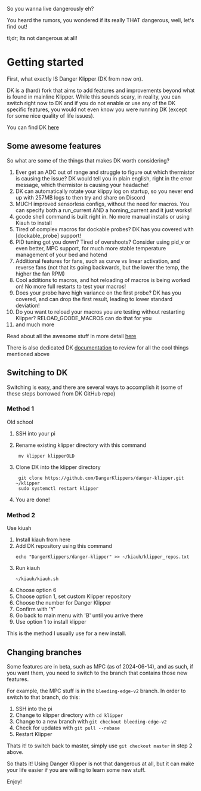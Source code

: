 So you wanna live dangerously eh?

You heard the rumors, you wondered if its really THAT dangerous, well, let's find out!

tl;dr; Its not dangerous at all!

# Getting started

First, what exactly IS Danger Klipper (DK from now on). 

DK is a (hard) fork that aims to add features and improvements beyond what is found in mainline Klipper. While this sounds scary, in reality, you can switch right now to DK and if you do not enable or use any of the DK specific features, you would not even know you were running DK (except for some nice quality of life issues).

You can find DK [here](https://github.com/DangerKlippers/danger-klipper)

## Some awesome features

So what are some of the things that makes DK worth considering?

1. Ever get an ADC out of range and struggle to figure out which thermistor is causing the issue? DK would tell you in plain english, right in the error message, which thermistor is causing your headache!
2. DK can automatically rotate your klippy log on startup, so you never end up with 257MB logs to then try and share on Discord
3. MUCH improved sensorless configs, without the need for macros. You can specify both a run_current AND a homing_current and it just works!
4. gcode shell command is built right in. No more manual installs or using Kiauh to install
5. Tired of complex macros for dockable probes? DK has you covered with [dockable_probe] support!
6. PID tuning got you down? Tired of overshoots? Consider using pid_v or even better, MPC support, for much more stable temperature management of your bed and hotend
7. Additional features for fans, such as curve vs linear activation, and reverse fans (not that its going backwards, but the lower the temp, the higher the fan RPM)
8. Cool additions to macros, and hot reloading of macros is being worked on! No more full restarts to test your macros!
9. Does your probe have high variance on the first probe? DK has you covered, and can drop the first result, leading to lower standard deviation!
10. Do you want to reload your macros you are testing without restarting Klipper? RELOAD_GCODE_MACROS can do that for you
11. and much more

Read about all the awesome stuff in more detail [here](https://dangerklipper.io/Danger_Features.html)

There is also dedicated DK [documentation](https://dangerklipper.io/) to review for all the cool things mentioned above

## Switching to DK

Switching is easy, and there are several ways to accomplish it (some of these steps borrowed from DK GitHub repo)

### Method 1

Old school

1. SSH into your pi
2. Rename existing klipper directory with this command
   
   ```
    mv klipper klipperOLD
   ```
   
3. Clone DK into the klipper directory

   ```
    git clone https://github.com/DangerKlippers/danger-klipper.git ~/klipper
    sudo systemctl restart klipper
   ```
   
4. You are done!

### Method 2

Use kiuah

1. Install kiauh from here
2. Add DK repository using this command
   ```
   echo "DangerKlippers/danger-klipper" >> ~/kiauh/klipper_repos.txt   
   ```
3. Run kiauh
   ```
   ~/kiauh/kiauh.sh
   ```
4. Choose option 6
5. Choose option 1, set custom Klipper repository
6. Choose the number for Danger Klipper
7. Confirm with 'Y'
8. Go back to main menu with 'B' until you arrive there
9. Use option 1 to install klipper

This is the method I usually use for a new install.

## Changing branches

Some features are in beta, such as MPC (as of 2024-06-14), and as such, if you want them, you need to switch to the branch that contains those new features.

For example, the MPC stuff is in the `bleeding-edge-v2` branch. In order to switch to that branch, do this:

1. SSH into the pi
2. Change to klipper directory with `cd klipper`
3. Change to a new branch with `git checkout bleeding-edge-v2`
4. Check for updates with `git pull --rebase`
5. Restart Klipper

Thats it! to switch back to master, simply use `git checkout master` in step 2 above.

So thats it! Using Danger Klipper is not that dangerous at all, but it can make your life easier if you are willing to learn some new stuff.

Enjoy!

